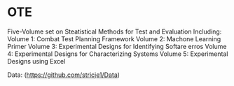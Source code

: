 # OTE
Five-Volume set on Steatistical Methods for Test and Evaluation 
Including:
Volume 1: Combat Test Planning Framework
Volume 2: Machone Learning Primer
Volume 3: Experimental Designs for Identifying Softare erros
Volume 4: Experimental Designs for Characterizing Systems
Volume 5: Experimental Designs using Excel

Data: (https://github.com/stricje1/Data)

